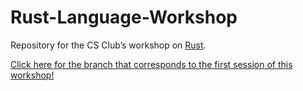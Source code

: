 # Rust-Language-Workshop

Repository for the CS Club’s workshop on [Rust](https://www.rust-lang.org).

[Click here for the branch that corresponds to the first session of this workshop!](https://github.com/csustan-cs-club/Rust-Language-Workshop/tree/session-1)
